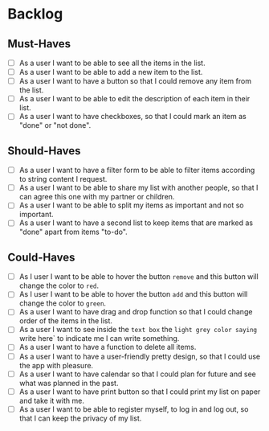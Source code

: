 # Backlog

## Must-Haves

<!--- these are necessary for basic usability-->
- [ ] As a user I want to be able to see all the items in the list.
- [ ] As a user I want to be able to add a new item to the list.
- [ ] As a user I want to have a button so that I could remove any item from the list.
- [ ] As a user I want to be able to edit the description of each item in their list.
- [ ] As a user I want to have checkboxes, so that I could mark an item as "done" or "not done".

## Should-Haves

<!---  these will complete the user experience, but are not necessary-->
- [ ] As a user I want to have a filter form to be able to filter items according to string content I request.
- [ ] As a user I want to be able to share my list with another people, so that I can agree this one with my partner or children.
- [ ] As a user I want to be able to split my items as important and not so important.
- [ ] As a user I want to have a second list to keep items that are marked as "done" apart from items "to-do".

## Could-Haves

<!--- would be really cool ... if there's time-->
- [ ] As I user I want to be able to hover the button `remove` and this button will change the color to `red`.
- [ ] As I user I want to be able to hover the button `add` and this button will change the color to `green`.
- [ ] As a user I want to have drag and drop function so that I could change order of the items in the list.
- [ ] As a user I want to see inside the `text box` the `light grey color saying` write here` to indicate me I can write something.
- [ ] As a user I want to have a function to delete all items.
- [ ] As a user I want to have a user-friendly pretty design, so that I could use the app with pleasure.
- [ ] As a user I want to have calendar so that I could plan for future and see what was planned in the past.
- [ ] As a user I want to have print button so that I could print my list on paper and take it with me.
- [ ] As a user I want to be able to register myself, to log in and log out, so that I can keep the privacy of my list.
